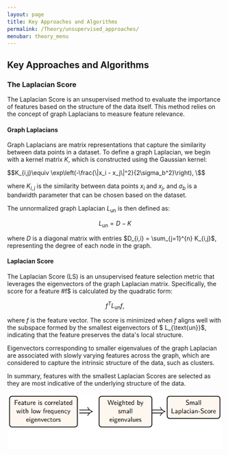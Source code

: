 ```yaml
---
layout: page
title: Key Approaches and Algorithms
permalink: /Theory/unsupervised_approaches/
menubar: theory_menu
---
```


## Key Approaches and Algorithms

### The Laplacian Score

The Laplacian Score is an unsupervised method to evaluate the importance of features based on the structure of the data itself. This method relies on the concept of graph Laplacians to measure feature relevance.

#### Graph Laplacians

Graph Laplacians are matrix representations that capture the similarity between data points in a dataset. To define a graph Laplacian, we begin with a kernel matrix $K$, which is constructed using the Gaussian kernel:

$$K_{i,j}\equiv \exp\left(-\frac{\|x_i - x_j\|^2}{2\sigma_b^2}\right), \$$

where $K_{i,j}$ is the similarity between data points $x_i$  and $x_j$, and $\sigma_b$ is a bandwidth parameter that can be chosen based on the dataset.

The unnormalized graph Laplacian $L_{\text{un}}$ is then defined as:

$$L_{\text{un}} = D - K$$

where $D$ is a diagonal matrix with entries $D_{i,i} = \sum_{j=1}^{n} K_{i,j}$, representing the degree of each node in the graph.

#### Laplacian Score

The Laplacian Score (LS) is an unsupervised feature selection metric that leverages the eigenvectors of the graph Laplacian matrix. Specifically, the score for a feature #f$ is calculated by the quadratic form:

$$f^T L_{\text{un}} f,$$

where $f$ is the feature vector. The score is minimized when $f$ aligns well with the subspace formed by the smallest eigenvectors of $ L_{\text{un}}$, indicating that the feature preserves the data's local structure.

Eigenvectors corresponding to smaller eigenvalues of the graph Laplacian are associated with slowly varying features across the graph, which are considered to capture the intrinsic structure of the data, such as clusters.

In summary, features with the smallest Laplacian Scores are selected as they are most indicative of the underlying structure of the data.

<p align="center">
  <img src="/img/ls_fig4.png" alt="LP-Score" width="500"/>
</p>